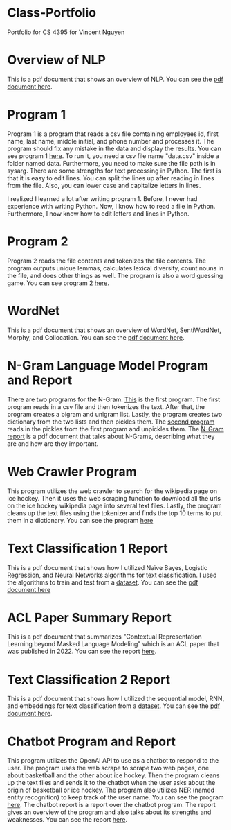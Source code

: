 # Class-Portfolio
Portfolio for CS 4395 for Vincent Nguyen

# Overview of NLP
This is a pdf document that shows an overview of NLP. You can see the [pdf document here](Overview_Of_NLP.pdf).

# Program 1
Program 1 is a program that reads a csv file comtaining employees id, first name, last name, middle initial, and phone number and processes it. The program should fix any mistake in the data and display the results. You can see program 1 [here](hw1_vtn180000.py). To run it, you need a csv file name "data.csv" inside a folder named data. Furthermore, you need to make sure the file path is in sysarg. There are some strengths for text processing in Python. The first is that it is easy to edit lines. You can split the lines up after reading in lines from the file. Also, you can lower case and capitalize letters in lines. 

I realized I learned a lot after writing program 1. Before, I never had experience with writing Python. Now, I know how to read a file in Python. Furthermore, I now know how to edit letters and lines in Python.

# Program 2
Program 2 reads the file contents and tokenizes the file contents. The program outputs unique lemmas, calculates lexical diversity, count nouns in the file, and does other things as well. The program is also a word guessing game. You can see program 2 [here](hw2_vtn180000.py).

# WordNet
This is a pdf document that shows an overview of WordNet, SentiWordNet, Morphy, and Collocation. You can see the [pdf document here](wordnet.pdf).

# N-Gram Language Model Program and Report
There are two programs for the N-Gram. [This](hw3_vtn180000_program_1.py) is the first program. The first program reads in a csv file and then tokenizes the text. After that, the program creates a bigram and unigram list. Lastly, the program creates two dictionary from the two lists and then pickles them. The [second program](hw3_vtn180000_program_2.py) reads in the pickles from the first program and unpickles them. The [N-Gram report](vtn180000.N-Grams.pdf) is a pdf document that talks about N-Grams, describing what they are and how are they important. 

# Web Crawler Program
This program utilizes the web crawler to search for the wikipedia page on ice hockey. Then it uses the web scraping function to download all the urls on the ice hockey wikipedia page into several text files. Lastly, the program cleans up the text files using the tokenizer and finds the top 10 terms to put them in a dictionary. You can see the program [here](vtn180000-hwch12.py)

# Text Classification 1 Report
This is a pdf document that shows how I utilized Naïve Bayes, Logistic Regression, and Neural Networks algorithms for text classification. I used the algorithms to train and test from a [dataset](cleaned_review.csv). You can see the [pdf document here](vtn180000-text_classification_hw_-1.pdf)

# ACL Paper Summary Report
This is a pdf document that summarizes "Contextual Representation Learning beyond Masked Language Modeling" which is an ACL paper that was published in 2022. You can see the report [here](ACL_Paper_Summary_1.pdf).

# Text Classification 2 Report
This is a pdf document that shows how I utilized the sequential model, RNN, and embeddings for text classification from a [dataset](cleaned_review.csv). You can see the [pdf document here](vtn180000-text_classification_2_hw.pdf).

# Chatbot Program and Report 
This program utilizes the OpenAI API to use as a chatbot to respond to the user. The program uses the web scrape to scrape two web pages, one about basketball and the other about ice hockey. Then the program cleans up the text files and sends it to the chatbot when the user asks about the origin of basketball or ice hockey. The program also utilizes NER (named entity recognition) to keep track of the user name. You can see the program [here](chatbot.py). The chatbot report is a report over the chatbot program. The report gives an overview of the program and also talks about its strengths and weaknesses. You can see the report [here](Chatbot_Report.pdf).
